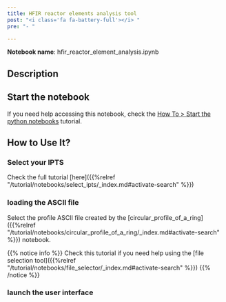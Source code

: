 ```yaml
---
title: HFIR reactor elements analysis tool
post: "<i class='fa fa-battery-full'></i> "
pre: "- "

---
```


**Notebook name**: hfir_reactor_element_analysis.ipynb

## Description



## Start the notebook

If you need help accessing this notebook, check the [How To > Start the python
notebooks](/en/tutorial/how_to_start_notebooks) tutorial.

## How to Use It?

### Select your IPTS

Check the full tutorial [here]({{%relref "/tutorial/notebooks/select_ipts/_index.md#activate-search" %}})</i>

### loading the ASCII file 

Select the profile ASCII file created by the [circular_profile_of_a_ring]({{%relref "/tutorial/notebooks/circular_profile_of_a_ring/_index.md#activate-search" %}})
notebook.

{{% notice info %}}
Check this tutorial if you need help using the [file selection tool]({{%relref "/tutorial/notebooks/file_selector/_index.md#activate-search" %}})
{{% /notice %}}

### launch the user interface

